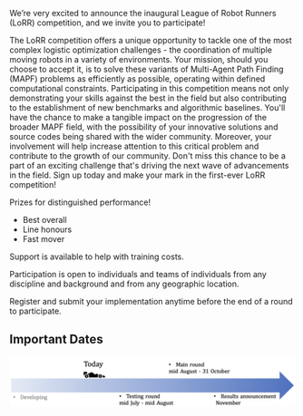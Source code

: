 We’re very excited to announce the inaugural League of Robot Runners (LoRR) competition, and we invite you to participate! 

The LoRR competition offers a unique opportunity to tackle one of the most complex logistic optimization challenges - the coordination of multiple moving robots in a variety of environments. Your mission, should you choose to accept it, is to solve these variants of Multi-Agent Path Finding (MAPF) problems as efficiently as possible, operating within defined computational constraints. Participating in this competition means not only demonstrating your skills against the best in the field but also contributing to the establishment of new benchmarks and algorithmic baselines. You'll have the chance to make a tangible impact on the progression of the broader MAPF field, with the possibility of your innovative solutions and source codes being shared with the wider community. Moreover, your involvement will help increase attention to this critical problem and contribute to the growth of our community. Don't miss this chance to be a part of an exciting challenge that's driving the next wave of advancements in the field. Sign up today and make your mark in the first-ever LoRR competition!

Prizes for distinguished performance!

- Best overall
- Line honours
- Fast mover

Support is available to help with training costs. 

Participation is open to individuals and teams of individuals from any discipline and background and from any geographic location.

Register and submit your implementation anytime before the end of a round to participate.


## Important Dates

![image](https://github.com/MAPF-Competition/web_resource/blob/main/images/timeline.png)

